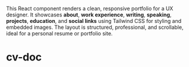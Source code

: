This React component renders a clean, responsive portfolio for a UX designer. It showcases **about**, **work experience**, **writing**, **speaking**, **projects**, **education**, and **social links** using Tailwind CSS for styling and embedded images. The layout is structured, professional, and scrollable, ideal for a personal resume or portfolio site.

# cv-doc
